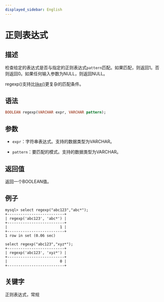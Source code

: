 ```yaml
---
displayed_sidebar: English
---
```


# 正则表达式

## 描述

检查给定的表达式是否与指定的正则表达式`pattern`匹配。如果匹配，则返回1。否则返回0。如果任何输入参数为NULL，则返回NULL。

regexp()支持比[like()](like.md)更复杂的匹配条件。

## 语法

```Haskell
BOOLEAN regexp(VARCHAR expr, VARCHAR pattern);
```

## 参数

- `expr`：字符串表达式。支持的数据类型为VARCHAR。

- `pattern`：要匹配的模式。支持的数据类型为VARCHAR。

## 返回值

返回一个BOOLEAN值。

## 例子

```Plain Text
mysql> select regexp("abc123","abc*");
+--------------------------+
| regexp('abc123', 'abc*') |
+--------------------------+
|                        1 |
+--------------------------+
1 row in set (0.06 sec)

select regexp("abc123","xyz*");
+--------------------------+
| regexp('abc123', 'xyz*') |
+--------------------------+
|                        0 |
+--------------------------+
```

## 关键字

正则表达式，常规